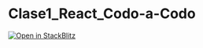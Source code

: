 # Clase1_React_Codo-a-Codo

[![Open in StackBlitz](https://developer.stackblitz.com/img/open_in_stackblitz.svg)](https://stackblitzstarterscoqn34-02bp--8080--810981ba.local-credentialless.webcontainer.io)
